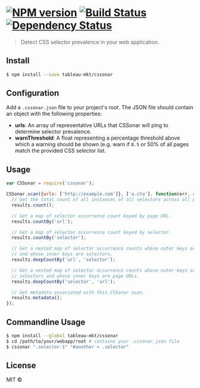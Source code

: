 #  [![NPM version][npm-image]][npm-url] [![Build Status][travis-image]][travis-url] [![Dependency Status][daviddm-image]][daviddm-url]

> Detect CSS selector prevalence in your web application.


## Install

```sh
$ npm install --save tableau-mkt/cssonar
```


## Configuration

Add a `.cssonar.json` file to your project's root. The JSON file should contain
an object with the following properties:

- __urls__: An array of representative URLs that CSSonar will ping to determine
  selector prevalence.
- __warnThreshold__: A float representing a percentage threshold above which a
  warning should be shown (e.g. warn if `0.5` or 50% of all pages match the
  provided CSS selector list.


## Usage

```js
var CSSonar = require('cssonar');

CSSonar.scan({urls: ['http://example.com']}, ['a.cta'], function(err, results) {
  // Get the total count of all instances of all selectors across all pages.
  results.count();

  // Get a map of selector occurrence count keyed by page URL.
  results.countBy('url');

  // Get a map of selector occurrence count keyed by selector.
  results.countBy('selector');

  // Get a nested map of selector occurrence counts whose outer keys are URLs
  // and whose inner keys are selectors.
  results.deepCountBy('url', 'selector');

  // Get a nested map of selector occurrence counts whose outer keys are
  // selectors and whose inner keys are page URLs.
  results.deepCountBy('selector', 'url');

  // Get metadata associated with this CSSonar scan.
  results.metadata();
});
```


## Commandline Usage
```sh
$ npm install --global tableau-mkt/cssonar
$ cd /path/to/your/webapp/root # contains your .cssonar.json file
$ cssonar ".selector-1" "#another > .selector"
```


## License

MIT © []()


[npm-image]: https://badge.fury.io/js/cssonar.svg
[npm-url]: https://npmjs.org/package/cssonar
[travis-image]: https://travis-ci.org/tableau-mkt/cssonar.svg?branch=master
[travis-url]: https://travis-ci.org/tableau-mkt/cssonar
[daviddm-image]: https://david-dm.org/tableau-mkt/cssonar.svg?theme=shields.io
[daviddm-url]: https://david-dm.org/tableau-mkt/cssonar
